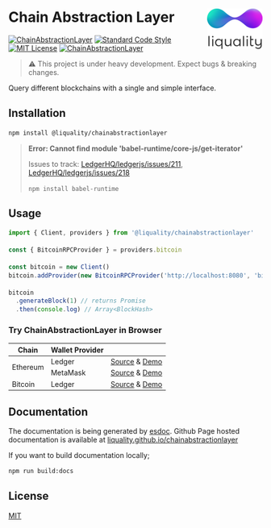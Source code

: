# Chain Abstraction Layer <img align="right" src="./liquality-logo.png" height="80px" />

[![ChainAbstractionLayer](https://travis-ci.org/liquality/chainabstractionlayer.svg?branch=master)](https://travis-ci.org/liquality/chainabstractionlayer)
[![Standard Code Style](https://img.shields.io/badge/codestyle-standard-brightgreen.svg)](https://github.com/standard/standard)
[![MIT License](https://img.shields.io/badge/license-MIT-brightgreen.svg)](./LICENSE.md)
[![ChainAbstractionLayer](https://img.shields.io/npm/dt/chainabstractionlayer.svg)](https://npmjs.com/package/chainabstractionlayer)

> :warning: This project is under heavy development. Expect bugs & breaking changes.

Query different blockchains with a single and simple interface.


## Installation

```bash
npm install @liquality/chainabstractionlayer
```

> **Error: Cannot find module 'babel-runtime/core-js/get-iterator'**
>
> Issues to track: [LedgerHQ/ledgerjs/issues/211](https://github.com/LedgerHQ/ledgerjs/issues/211), [LedgerHQ/ledgerjs/issues/218](https://github.com/LedgerHQ/ledgerjs/issues/218)
>
> `npm install babel-runtime`


## Usage

```javascript
import { Client, providers } from '@liquality/chainabstractionlayer'

const { BitcoinRPCProvider } = providers.bitcoin

const bitcoin = new Client()
bitcoin.addProvider(new BitcoinRPCProvider('http://localhost:8080', 'bitcoin', 'local321'))

bitcoin
  .generateBlock(1) // returns Promise
  .then(console.log) // Array<BlockHash>
```


### Try ChainAbstractionLayer in Browser

<table>
  <thead>
    <tr>
      <th>Chain</th>
      <th>Wallet Provider</th>
      <th></th>
    </tr>
  </thead>
  <tbody>
    <tr>
      <td rowspan=2>Ethereum</td>
      <td>Ledger</td>
      <td>
        <a href="./examples/browser/ethereum/ledger.html">Source</a>
        &amp;
        <a href="https://liquality.github.io/chainabstractionlayer/examples/browser/ethereum/ledger.html">Demo</a>
      </td>
    </tr>
    <tr>
      <td>MetaMask</td>
      <td>
        <a href="./examples/browser/ethereum/metamask.html">Source</a>
        &amp;
        <a href="https://liquality.github.io/chainabstractionlayer/examples/browser/ethereum/metamask.html">Demo</a>
      </td>
    </tr>
    <tr>
      <td>Bitcoin</td>
      <td>Ledger</td>
      <td>
        <a href="./examples/browser/bitcoin/ledger.html">Source</a>
        &amp;
        <a href="https://liquality.github.io/chainabstractionlayer/examples/browser/bitcoin/ledger.html">Demo</a>
      </td>
    </tr>
  </tbody>
</table>


## Documentation

The documentation is being generated by [esdoc](https://www.npmjs.com/package/esdoc). Github Page hosted documentation is available at [liquality.github.io/chainabstractionlayer](https://liquality.github.io/chainabstractionlayer/)

If you want to build documentation locally;

```bash
npm run build:docs
```


## License

[MIT](./LICENSE.md)
